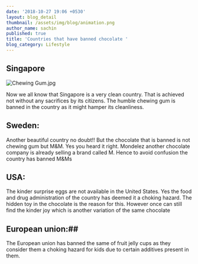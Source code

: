 ```yaml
---
date: '2018-10-27 19:06 +0530'
layout: blog_detail
thumbnail: /assets/img/blog/animation.png
author_name: sachin
published: true
title: 'Countries that have banned chocolate '
blog_category: Lifestyle
---
```

## Singapore
![Chewing Gum.jpg]({{site.baseurl}}/assets/img/Chewing%20Gum.jpg)

Now we all know that Singapore is a very clean country. That is achieved not without any sacrifices by its citizens. The humble chewing gum is banned in the country as it might hamper its cleanliness. 

## Sweden:

Another beautiful country no doubt!! But the chocolate that is banned is not chewing gum but M&M. Yes you heard it right.  Mondelez another chocolate company is already selling a brand called M. Hence to avoid confusion the country has banned M&Ms

## USA:

The kinder surprise eggs are not available in the United States. Yes the food and drug administration of the country has deemed it a choking hazard. The hidden toy in the chocolate is the reason for this. However once can still find the kinder joy which is another variation of the same chocolate

## European union:##

The European union has banned the same of fruit jelly cups as they consider them a choking hazard for kids due to certain additives present in them.
